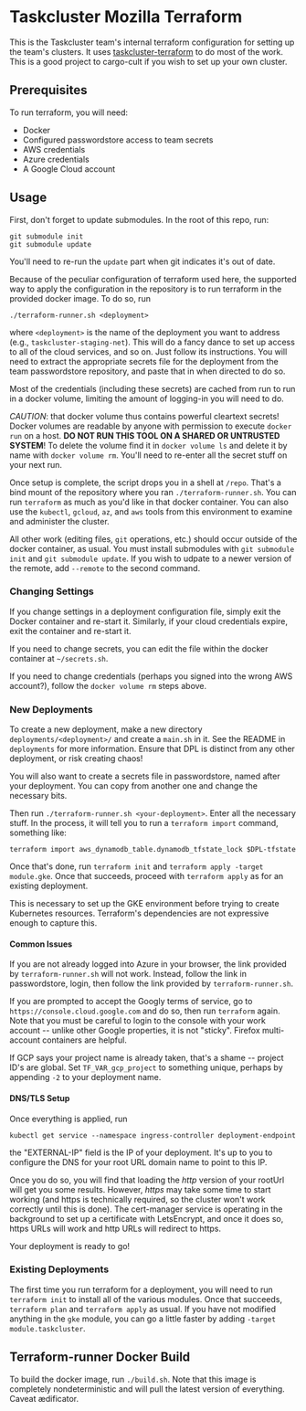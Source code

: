 # Taskcluster Mozilla Terraform

This is the Taskcluster team's internal terraform configuration for setting up
the team's clusters. It uses [taskcluster-terraform](https://github.com/taskcluster/taskcluster-terraform) to do most of the work. This is a good project to cargo-cult if you
wish to set up your own cluster.

## Prerequisites

To run terraform, you will need:

* Docker
* Configured passwordstore access to team secrets
* AWS credentials
* Azure credentials
* A Google Cloud account

## Usage

First, don't forget to update submodules.
In the root of this repo, run:

```shell
git submodule init
git submodule update
```

You'll need to re-run the `update` part when git indicates it's out of date.

Because of the peculiar configuration of terraform used here, the supported way to apply the configuration in the repository is to run terraform in the provided docker image.
To do so, run

```shell
./terraform-runner.sh <deployment>
```

where `<deployment>` is the name of the deployment you want to address (e.g., `taskcluster-staging-net`).
This will do a fancy dance to set up access to all of the cloud services, and so on.
Just follow its instructions.
You will need to extract the appropriate secrets file for the deployment from the team passwordstore repository, and paste that in when directed to do so.

Most of the credentials (including these secrets) are cached from run to run in a docker volume, limiting the amount of logging-in you will need to do.

*CAUTION*: that docker volume thus contains powerful cleartext secrets!
Docker volumes are readable by anyone with permission to execute `docker run` on a host.
**DO NOT RUN THIS TOOL ON A SHARED OR UNTRUSTED SYSTEM**!
To delete the volume find it in `docker volume ls` and delete it by name with `docker volume rm`.
You'll need to re-enter all the secret stuff on your next run.

Once setup is complete, the script drops you in a shell at `/repo`.
That's a bind mount of the repository where you ran `./terraform-runner.sh`.
You can run `terraform` as much as you'd like in that docker container.
You can also use the `kubectl`, `gcloud`, `az`, and `aws` tools from this environment to examine and administer the cluster.

All other work (editing files, `git` operations, etc.) should occur outside of the docker container, as usual.
You must install submodules with `git submodule init` and `git submodule update`. If you wish to udpate to a newer version of the remote, add `--remote` to the second command.

### Changing Settings

If you change settings in a deployment configuration file, simply exit the Docker container and re-start it.
Similarly, if your cloud credentials expire, exit the container and re-start it.

If you need to change secrets, you can edit the file within the docker container at `~/secrets.sh`.

If you need to change credentials (perhaps you signed into the wrong AWS account?), follow the `docker volume rm` steps above.

### New Deployments

To create a new deployment, make a new directory `deployments/<deployment>/` and create a `main.sh` in it.
See the README in `deployments` for more information.
Ensure that DPL is distinct from any other deployment, or risk creating chaos!

You will also want to create a secrets file in passwordstore, named after your deployment.
You can copy from another one and change the necessary bits.

Then run `./terraform-runner.sh <your-deployment>`.
Enter all the necessary stuff.
In the process, it will tell you to run a `terraform import` command, something like:

```shell
terraform import aws_dynamodb_table.dynamodb_tfstate_lock $DPL-tfstate
```

Once that's done, run `terraform init` and `terraform apply -target module.gke`.
Once that succeeds, proceed with `terraform apply` as for an existing deployment.

This is necessary to set up the GKE environment before trying to create Kubernetes resources.
Terraform's dependencies are not expressive enough to capture this.

#### Common Issues

If you are not already logged into Azure in your browser, the link provided by `terraform-runner.sh` will not work.
Instead, follow the link in passwordstore, login, then follow the link provided by `terraform-runner.sh`.

If you are prompted to accept the Googly terms of service, go to `https://console.cloud.google.com` and do so, then run `terraform` again.
Note that you must be careful to login to the console with your work account -- unlike other Google properties, it is not "sticky".
Firefox multi-account containers are helpful.

If GCP says your project name is already taken, that's a shame -- project ID's are global.
Set `TF_VAR_gcp_project` to something unique, perhaps by appending `-2` to your deployment name.

#### DNS/TLS Setup

Once everything is applied, run

```shell
kubectl get service --namespace ingress-controller deployment-endpoint
```

the "EXTERNAL-IP" field is the IP of your deployment.
It's up to you to configure the DNS for your root URL domain name to point to this IP.

Once you do so, you will find that loading the *http* version of your rootUrl will get you some results.
However, *https* may take some time to start working (and https is technically required, so the cluster won't work correctly until this is done).
The cert-manager service is operating in the background to set up a certificate with LetsEncrypt, and once it does so, https URLs will work and http URLs will redirect to https.

Your deployment is ready to go!

### Existing Deployments

The first time you run terraform for a deployment, you will need to run `terraform init` to install all of the various modules.
Once that succeeds, `terraform plan` and `terraform apply` as usual.
If you have not modified anything in the `gke` module, you can go a little faster by adding `-target module.taskcluster`.

## Terraform-runner Docker Build

To build the docker image, run `./build.sh`.
Note that this image is completely nondeterministic and will pull the latest version of everything.
Caveat ædificator.
